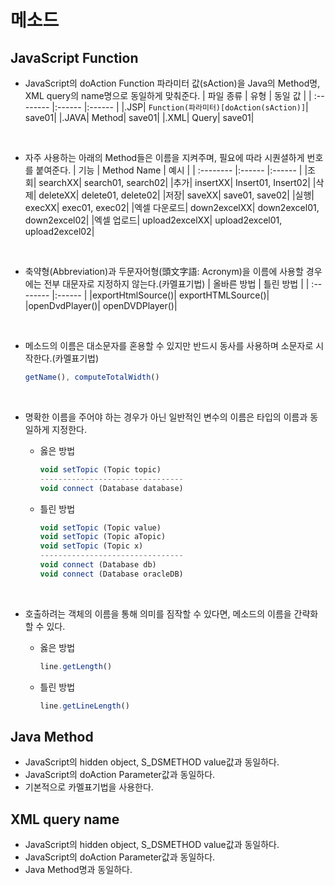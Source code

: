 # 메소드
## JavaScript Function
- JavaScript의 doAction Function 파라미터 값(sAction)을 Java의 Method명, XML query의 name명으로 동일하게 맞춰준다.
    | 파일 종류     | 유형   | 동일 값 |
    | :-------- |:------ |:------ |
    |.JSP|	`Function(파라미터)[doAction(sAction)]`|	save01|
    |.JAVA|	Method|	save01|
    |.XML|	Query|	save01|

    <br>

- 자주 사용하는 아래의 Method들은 이름을 지켜주며, 필요에 따라 시퀀셜하게 번호를 붙여준다.
    | 기능     | Method Name   | 예시 |
    | :-------- |:------ |:------ |
    |조회|	searchXX|	search01, search02|
    |추가|	insertXX|	Insert01, Insert02|
    |삭제|	deleteXX|	delete01, delete02|
    |저장|	saveXX|	save01, save02|
    |실행|	execXX|	exec01, exec02|
    |엑셀 다운로드|	down2excelXX|	down2excel01, down2excel02|
    |엑셀 업로드|	upload2excelXX|	upload2excel01, upload2excel02|

    <br>

- 축약형(Abbreviation)과 두문자어형(頭文字語: Acronym)을 이름에 사용할 경우에는 전부 대문자로 지정하지 않는다.(카멜표기법)
    | 올바른 방법     | 틀린 방법   |
    | :-------- |:------ |
    |exportHtmlSource()|	exportHTMLSource()|
    |openDvdPlayer()|	openDVDPlayer()|

    <br>

- 메소드의 이름은 대소문자를 혼용할 수 있지만 반드시 동사를 사용하며 소문자로 시작한다.(카멜표기법)
    ```js
    getName(), computeTotalWidth()
    ```

    <br>

- 명확한  이름을 주어야 하는 경우가 아닌 일반적인 변수의 이름은 타입의 이름과 동일하게 지정한다.
  - 옳은 방법
    ```js
    void setTopic (Topic topic)
    --------------------------------
    void connect (Database database)
    ```
  - 틀린 방법
    ```js
    void setTopic (Topic value) 
    void setTopic (Topic aTopic) 
    void setTopic (Topic x)
    --------------------------------
    void connect (Database db) 
    void connect (Database oracleDB)
    ```

    <br>

- 호출하려는 객체의 이름을 통해 의미를 짐작할 수 있다면, 메소드의  이름을 간략화할 수 있다.
  - 옳은 방법
    ```js
    line.getLength()
    ```
  - 틀린 방법
    ```js
    line.getLineLength()
    ```

## Java Method
- JavaScript의 hidden object, S_DSMETHOD value값과 동일하다.
- JavaScript의 doAction Parameter값과 동일하다.
- 기본적으로 카멜표기법을 사용한다.

## XML query name
- JavaScript의 hidden object, S_DSMETHOD value값과 동일하다.
- JavaScript의 doAction Parameter값과 동일하다.
- Java Method명과 동일하다.
